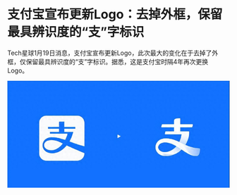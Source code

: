 # 支付宝宣布更新Logo：去掉外框，保留最具辨识度的“支”字标识

Tech星球1月19日消息，支付宝宣布更新Logo，此次最大的变化在于去掉了外框，仅保留最具辨识度的“支”字标识。据悉，这是支付宝时隔4年再次更换
Logo。

![36e95d1a7c78631e4aa7441f3e946a9c.jpg](https://raw.githubusercontent.com/qqhsx/qqnews_image/main/2024/01/19/支付宝宣布更新Logo：去掉外框，保留最具辨识度的“支”字标识/36e95d1a7c78631e4aa7441f3e946a9c.jpg)

